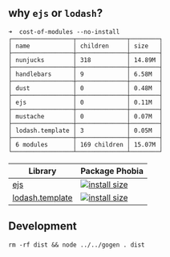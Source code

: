 ## why `ejs` or `lodash`?

```
➜  cost-of-modules --no-install
┌─────────────────┬──────────────┬────────┐
│ name            │ children     │ size   │
├─────────────────┼──────────────┼────────┤
│ nunjucks        │ 318          │ 14.89M │
├─────────────────┼──────────────┼────────┤
│ handlebars      │ 9            │ 6.58M  │
├─────────────────┼──────────────┼────────┤
│ dust            │ 0            │ 0.48M  │
├─────────────────┼──────────────┼────────┤
│ ejs             │ 0            │ 0.11M  │
├─────────────────┼──────────────┼────────┤
│ mustache        │ 0            │ 0.07M  │
├─────────────────┼──────────────┼────────┤
│ lodash.template │ 3            │ 0.05M  │
├─────────────────┼──────────────┼────────┤
│ 6 modules       │ 169 children │ 15.07M │
└─────────────────┴──────────────┴────────┘
```

| Library                                                          | Package Phobia                                                                                                                 |
| ---------------------------------------------------------------- | ------------------------------------------------------------------------------------------------------------------------------ |
| [ejs](https://ejs.co/)                                           | [![install size](https://packagephobia.now.sh/badge?p=ejs)](https://packagephobia.now.sh/result?p=ejs)                         |
| [lodash.template](https://www.npmjs.com/package/lodash.template) | [![install size](https://packagephobia.now.sh/badge?p=lodash.template)](https://packagephobia.now.sh/result?p=lodash.template) |

## Development

```
rm -rf dist && node ../../gogen . dist
```
